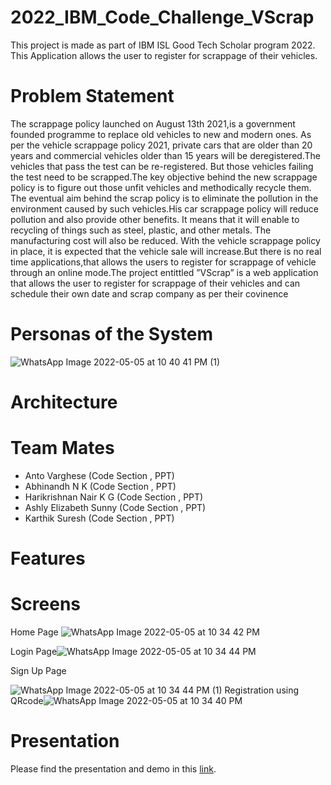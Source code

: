 # 2022_IBM_Code_Challenge_VScrap
This project is made as part of IBM ISL Good Tech Scholar program 2022. This Application allows the user to register for scrappage of their vehicles.
# Problem Statement
The scrappage policy launched on August 13th 2021,is a government founded programme to replace old vehicles to new and modern ones. As per the vehicle scrappage policy 2021, private cars that are older than 20 years and commercial vehicles older than 15 years will be deregistered.The vehicles that pass the test can be re-registered. But those vehicles failing the test need to be scrapped.The key objective behind the new scrappage policy is to figure out those unfit vehicles and methodically recycle them. The eventual aim behind the scrap policy is to eliminate the pollution in the environment caused by such vehicles.His car scrappage policy will reduce pollution and also provide other benefits. It means that it will enable to recycling of things such as steel, plastic, and other metals. The manufacturing cost will also be reduced. With the vehicle scrappage policy in place, it is expected that the vehicle sale will increase.But there is no real time applications,that allows the users to register for scrappage of vehicle through an online mode.The project entittled ”VScrap” is a web application that allows the user to register for scrappage of their vehicles and can schedule their own date and scrap company as per their covinence

# Personas of the System

![WhatsApp Image 2022-05-05 at 10 40 41 PM (1)](https://user-images.githubusercontent.com/84320126/167055482-5bf00432-1cfc-4913-b255-b1d9ff3aebf2.jpeg)


# Architecture




# Team Mates
 * Anto Varghese (Code Section , PPT)
 * Abhinandh N K (Code Section , PPT)
 * Harikrishnan Nair K G (Code Section , PPT)
 * Ashly Elizabeth Sunny (Code Section , PPT)
 * Karthik Suresh (Code Section , PPT)

# Features

# Screens
Home Page
![WhatsApp Image 2022-05-05 at 10 34 42 PM](https://user-images.githubusercontent.com/84320126/167052131-24b76cdf-f574-4b93-ad4e-6bcd3ddaec07.jpeg)

Login Page![WhatsApp Image 2022-05-05 at 10 34 44 PM](https://user-images.githubusercontent.com/84320126/167053192-7171ea83-5ac3-4255-92b3-508afc024ef9.jpeg)

Sign Up Page

![WhatsApp Image 2022-05-05 at 10 34 44 PM (1)](https://user-images.githubusercontent.com/84320126/167053405-0e27e308-1054-4900-a430-0821f6ac42cb.jpeg)
Registration using QRcode![WhatsApp Image 2022-05-05 at 10 34 40 PM](https://user-images.githubusercontent.com/84320126/167054674-e5cd23cd-3aee-4aed-ae28-75fbb1ce7779.jpeg)



# Presentation
Please find the presentation and demo in this [link](https://drive.google.com/file/d/105PAkVGxQho4yvi1TnfU2_86IkJJQAVm/view?usp=sharing).




